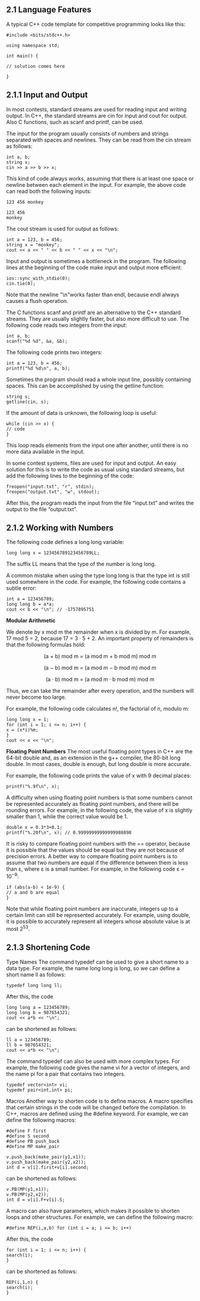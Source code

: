 2.1 Language Features
---
A typical C++ code template for competitive programming looks like this:



```
#include <bits/stdc++.h>

using namespace std;

int main() {

// solution comes here

}
```





2.1.1 Input and Output
---
In most contests, standard streams are used for reading input and writing output. In C++, the standard streams are cin for input and cout for output. Also C functions, such as scanf and printf, can be used.



The input for the program usually consists of numbers and strings separated with spaces and newlines. They can be read from the cin stream as follows:


```
int a, b;
string x;
cin >> a >> b >> x;
```


This kind of code always works, assuming that there is at least one space or newline between each element in the input. For example, the above code can read both the following inputs:

```
123 456 monkey
```




```
123 456
monkey
```


The cout stream is used for output as follows:

```
int a = 123, b = 456;
string x = "monkey";
cout << a << " " << b << " " << x << "\n";
```


Input and output is sometimes a bottleneck in the program. The following lines at the beginning of the code make input and output more efficient:
```
ios::sync_with_stdio(0);
cin.tie(0);
```



Note that the newline "\n"works faster than endl, because endl always causes a flush operation.

The C functions scanf and printf are an alternative to the C++ standard streams. They are usually slightly faster, but also more difficult to use. The following code reads two integers from the input:
```
int a, b;
scanf("%d %d", &a, &b);
```



The following code prints two integers:
```
int a = 123, b = 456;
printf("%d %d\n", a, b);
```


Sometimes the program should read a whole input line, possibly containing spaces.
This can be accomplished by using the getline function:
```
string s;
getline(cin, s);
```


If the amount of data is unknown, the following loop is useful:
```
while (cin >> x) {
// code
}
```
This loop reads elements from the input one after another, until there is no more data available in the input.

In some contest systems, files are used for input and output. An easy solution for this is to write the code as usual using standard streams, but add the following lines to the beginning of the code:
```
freopen("input.txt", "r", stdin);
freopen("output.txt", "w", stdout);
```
After this, the program reads the input from the file “input.txt” and writes the
output to the file “output.txt”.









2.1.2 Working with Numbers
---


The following code defines a long long variable:
```
long long x = 123456789123456789LL;
```
The suffix LL means that the type of the number is long long.

A common mistake when using the type long long is that the type int is still used somewhere in the code. For example, the following code contains a subtle error:
```
int a = 123456789;
long long b = a*a;
cout << b << "\n"; // -1757895751
```
**Modular Arithmetic**

We denote by x mod m the remainder when x is divided by m. For example, 17 mod 5 = 2, because 17 = 3 · 5 + 2. An important property of remainders is that the following formulas hold:


<p align="center"

(a + b) mod m = (a mod m + b mod m) mod m
   
<p align="center"

(a − b) mod m = (a mod m − b mod m) mod m

<p align="center"
   
(a · b) mod m = (a mod m · b mod m) mod m

</p>

Thus, we can take the remainder after every operation, and the numbers will never become too large.


For example, the following code calculates n!, the factorial of n, modulo m:
```
long long x = 1;
for (int i = 1; i <= n; i++) {
x = (x*i)%m;
}
cout << x << "\n";
```





**Floating Point Numbers**
The most useful floating point types in C++ are the 64-bit double and, as an extension in the g++ compiler, the 80-bit long double. In most cases, double is enough, but long double is more accurate.

 For example, the following code prints the value of x with 9 decimal places:
```
printf("%.9f\n", x);
```


A difficulty when using floating point numbers is that some numbers cannot be represented accurately as floating point numbers, and there will be rounding errors. For example, in the following code, the value of x is slightly smaller than 1, while the correct value would be 1.
```
double x = 0.3*3+0.1; 
printf("%.20f\n", x); // 0.99999999999999988898
```
It is risky to compare floating point numbers with the == operator, because it is possible that the values should be equal but they are not because of precision errors. A better way to compare floating point numbers is to assume that two numbers are equal if the difference between them is less than ε, where ε is a small number. For example, in the following code ε = 10<sup>−9</sup>:


```
if (abs(a-b) < 1e-9) {
// a and b are equal
}
```
Note that while floating point numbers are inaccurate, integers up to a certain limit can still be represented accurately. For example, using double, it is possible
to accurately represent all integers whose absolute value is at most 2<sup>53</sup>.










2.1.3 Shortening Code
---
Type Names The command typedef can be used to give a short name to a data type. For example, the name long long is long, so we can define a short name
ll as follows:
```
typedef long long ll;
```
After this, the code
```
long long a = 123456789;
long long b = 987654321;
cout << a*b << "\n";
```
can be shortened as follows:
```
ll a = 123456789;
ll b = 987654321;
cout << a*b << "\n";
```
The command typedef can also be used with more complex types. For example, the following code gives the name vi for a vector of integers, and the name pi for
a pair that contains two integers.
```
typedef vector<int> vi;
typedef pair<int,int> pi;
```
Macros Another way to shorten code is to define macros. A macro specifies that certain strings in the code will be changed before the compilation. In C++, macros
are defined using the #define keyword. For example, we can define the following macros:
```
#define F first
#define S second
#define PB push_back
#define MP make_pair
```




```
v.push_back(make_pair(y1,x1));
v.push_back(make_pair(y2,x2));
int d = v[i].first+v[i].second;
```
can be shortened as follows:
```
v.PB(MP(y1,x1));
v.PB(MP(y2,x2));
int d = v[i].F+v[i].S;
```
A macro can also have parameters, which makes it possible to shorten loops and other structures. For example, we can define the following macro:
```
#define REP(i,a,b) for (int i = a; i <= b; i++)
```
After this, the code
```
for (int i = 1; i <= n; i++) {
search(i);
}
```
can be shortened as follows:
```
REP(i,1,n) {
search(i);
}
```
